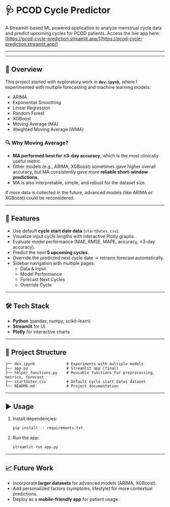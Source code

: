 # 🩺 PCOD Cycle Predictor

A Streamlit-based ML powered application to analyze menstrual cycle data and predict upcoming cycles for PCOD patients.
Access the live app here: [https://pcod-cycle-prediction.streamlit.app/](https://pcod-cycle-prediction.streamlit.app/)

---
---

## 📌 Overview
This project started with exploratory work in **`dev.ipynb`**, where I experimented with multiple forecasting and machine learning models:

- ARIMA  
- Exponential Smoothing  
- Linear Regression  
- Random Forest  
- XGBoost  
- Moving Average (MA)  
- Weighted Moving Average (WMA)  

### 🔍 Why Moving Average?
- **MA performed best for ±3-day accuracy**, which is the most clinically useful metric.  
- Other models (e.g., ARIMA, XGBoost) sometimes gave higher overall accuracy, but MA consistently gave more **reliable short-window predictions**.  
- MA is also interpretable, simple, and robust for the dataset size.  

If more data is collected in the future, advanced models (like ARIMA or XGBoost) could be reconsidered.

---

## 🚀 Features
- Use default **cycle start date data** (`startDates.csv`).  
- Visualize input cycle lengths with interactive Plotly graphs.  
- Evaluate model performance (MAE, RMSE, MAPE, accuracy, ±3-day accuracy).  
- Predict the next **5 upcoming cycles**.  
- Override the predicted next cycle date → retrains forecast automatically.  
- Sidebar navigation with multiple pages:
  - Data & Input  
  - Model Performance  
  - Forecast Next Cycles  
  - Override Cycle  

---

## 🛠️ Tech Stack
- **Python** (pandas, numpy, scikit-learn)  
- **Streamlit** for UI  
- **Plotly** for interactive charts  

---

## 📂 Project Structure
```
├── dev.ipynb              # Experiments with multiple models
├── app.py                 # Streamlit app (final)
├── helper_functions.py    # Reusable functions for preprocessing, metrics, forecast
├── startDates.csv         # Default cycle start dates dataset
└── README.md              # Project documentation
```

---

## ▶️ Usage
1. Install dependencies:
   ```bash
   pip install -r requirements.txt
   ```
2. Run the app:
   ```bash
   streamlit run app.py
   ```

---

## 📈 Future Work
- Incorporate **larger datasets** for advanced models (ARIMA, XGBoost).  
- Add personalized factors (symptoms, lifestyle) for more contextual predictions.  
- Deploy as a **mobile-friendly app** for patient usage.
